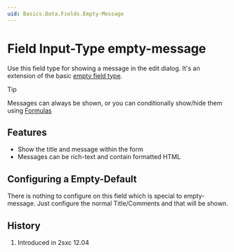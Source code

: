 ```yaml
---
uid: Basics.Data.Fields.Empty-Message
---
```

# Field Input-Type **empty-message**

Use this field type for showing a message in the edit dialog.
It's an extension of the basic [empty field type](xref:Basics.Data.Fields.Empty).

> [!TIP]
> Messages can always be shown, or you can conditionally show/hide them using [Formulas](xref:Basics.Edit.Formulas.Index)

## Features 

* Show the title and message within the form
* Messages can be rich-text and contain formatted HTML

## Configuring a Empty-Default

There is nothing to configure on this field which is special to empty-message. Just configure the normal Title/Comments and that will be shown. 

## History

1. Introduced in 2sxc 12.04
